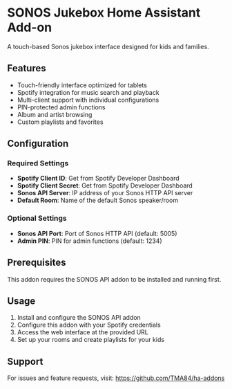 # SONOS Jukebox Home Assistant Add-on

A touch-based Sonos jukebox interface designed for kids and families.

## Features

- Touch-friendly interface optimized for tablets
- Spotify integration for music search and playback
- Multi-client support with individual configurations
- PIN-protected admin functions
- Album and artist browsing
- Custom playlists and favorites

## Configuration

### Required Settings

- **Spotify Client ID**: Get from Spotify Developer Dashboard
- **Spotify Client Secret**: Get from Spotify Developer Dashboard
- **Sonos API Server**: IP address of your Sonos HTTP API server
- **Default Room**: Name of the default Sonos speaker/room

### Optional Settings

- **Sonos API Port**: Port of Sonos HTTP API (default: 5005)
- **Admin PIN**: PIN for admin functions (default: 1234)

## Prerequisites

This addon requires the SONOS API addon to be installed and running first.

## Usage

1. Install and configure the SONOS API addon
2. Configure this addon with your Spotify credentials
3. Access the web interface at the provided URL
4. Set up your rooms and create playlists for your kids

## Support

For issues and feature requests, visit: https://github.com/TMA84/ha-addons